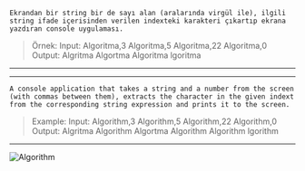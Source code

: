```Ekrandan bir string bir de sayı alan (aralarında virgül ile), ilgili string ifade içerisinden verilen indexteki karakteri çıkartıp ekrana yazdıran console uygulaması.```
>Örnek: Input: Algoritma,3 Algoritma,5 Algoritma,22 Algoritma,0
>Output: Algritma Algortma Algoritma lgoritma
---
---
```A console application that takes a string and a number from the screen (with commas between them), extracts the character in the given indext from the corresponding string expression and prints it to the screen.```
>Example: Input: Algorithm,3 Algorithm,5 Algorithm,22 Algorithm,0
>Output: Algritma Algorithm Algortma Algorithm Algorithm lgorithm
---
![Algorithm](algorithm.png)